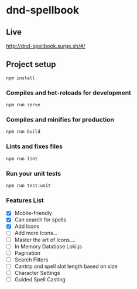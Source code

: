 # dnd-spellbook

## Live
http://dnd-spellbook.surge.sh/#/

## Project setup
```
npm install
```

### Compiles and hot-reloads for development
```
npm run serve
```

### Compiles and minifies for production
```
npm run build
```

### Lints and fixes files
```
npm run lint
```

### Run your unit tests
```
npm run test:unit
```

### Features List
- [X] Mobile-friendly
- [X] Can search for spells
- [X] Add Icons
- [ ] Add more Icons...
- [ ] Master the art of Icons....
- [ ] In Memory Database Loki.js
- [ ] Pagination
- [ ] Search Filters
- [ ] Cantrip and spell slot length based on size
- [ ] Character Settings
- [ ] Guided Spell Casting
